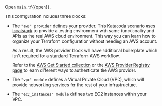 Open `main.tf`{{open}}. 

This configuration includes three blocks:

- The `"aws" provider` defines your provider. This Katacoda scenario uses 
[localstack](https://localstack.cloud/) to provide a testing environment with 
same functionality and APIs as the real AWS cloud environment. This way you can 
learn how to organize your Terraform configuration without needing an AWS account.

  As a result, the AWS provider block will have additional boilerplate which isn't required for a standard Terraform AWS workflow.
  
  Refer to the [AWS Get Started collection](https://learn.hashicorp.com/tutorials/terraform/aws-build?in=terraform/aws-get-started) or the [AWS Provider Registry page](https://registry.terraform.io/providers/hashicorp/aws/latest/docs#authentication) to learn different ways to authenticate the AWS provider.
- The `"vpc" module` defines a Virtual Private Cloud (VPC), which will provide networking services for the rest of your infrastructure.
- The `"ec2_instances" module` defines two EC2 instances within your VPC.